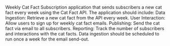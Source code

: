 Weekly Cat Fact Subscription application that sends subscribers a new cat fact every week using the Cat Fact API. The application should include: Data Ingestion: Retrieve a new cat fact from the API every week. User Interaction: Allow users to sign up for weekly cat fact emails. Publishing: Send the cat fact via email to all subscribers. Reporting: Track the number of subscribers and interactions with the cat facts. Data ingestion should be scheduled to run once a week for the email send-out.
